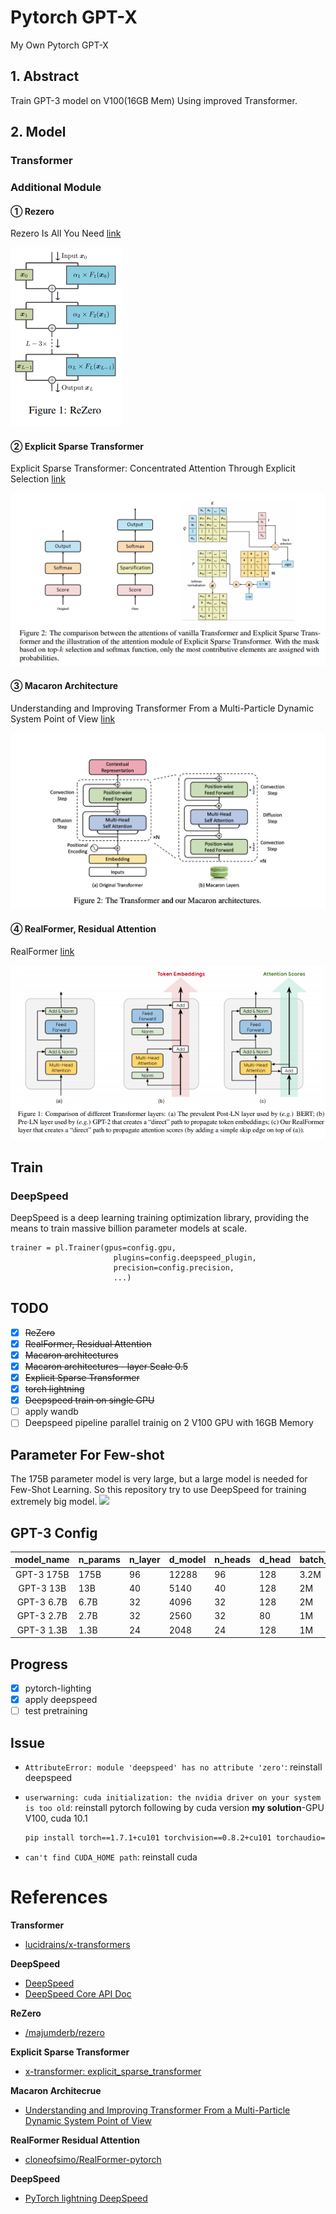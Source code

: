 # Pytorch GPT-X
My Own Pytorch GPT-X 

## 1. Abstract
Train GPT-3 model on V100(16GB Mem) Using improved Transformer. 

## 2. Model
### Transformer
### Additional Module
#### ① Rezero
Rezero Is All You Need [link](https://arxiv.org/abs/2003.04887)

![](./images/rezero.png)
#### ② Explicit Sparse Transformer
Explicit Sparse Transformer: Concentrated Attention Through Explicit Selection [link](https://arxiv.org/abs/1912.11637)

![](./images/explicit-sparse-attention.png)
#### ③ Macaron Architecture
Understanding and Improving Transformer
From a Multi-Particle Dynamic System Point of View [link](https://arxiv.org/pdf/1906.02762.pdf)

![](./images/macaron.png)
#### ④ RealFormer, Residual Attention
RealFormer [link](https://arxiv.org/abs/2012.11747)

![](./images/residual_attn.png)
## Train
### DeepSpeed
DeepSpeed is a deep learning training optimization library, providing the means to train massive billion parameter models at scale.
```
trainer = pl.Trainer(gpus=config.gpu,
                       plugins=config.deepspeed_plugin,
                       precision=config.precision,
                       ...)
```
## TODO

- [x] ~~ReZero~~
- [x] ~~RealFormer, Residual Attention~~
- [x] ~~Macaron architectures~~
- [x] ~~Macaron architectures - layer Scale 0.5~~
- [x] ~~Explicit Sparse Transformer~~
- [x] ~~torch lightning~~
- [x] ~~Deepspeed train on single GPU~~
- [ ] apply wandb
- [ ] Deepspeed pipeline parallel trainig on 2 V100 GPU with 16GB Memory

## Parameter For Few-shot
The 175B parameter model is very large, but a large model is needed for Few-Shot Learning.
So this repository try to use DeepSpeed for training extremely big model.
![](https://img1.daumcdn.net/thumb/R1280x0/?scode=mtistory2&fname=https%3A%2F%2Fblog.kakaocdn.net%2Fdn%2FbcCkzC%2FbtqEzhJ441q%2FCr6nzgvZHP4cDBj6bksKf0%2Fimg.png)

## GPT-3 Config
| model_name | n_params | n_layer | d_model | n_heads | d_head | batch_size | learning_rate |
|:----------:|----------|---------|---------|---------|--------|------------|---------------|
| GPT-3 175B | 175B     | 96      | 12288   | 96      | 128    |    3.2M    | 0.6 x 10^-4   |
| GPT-3 13B  | 13B      | 40      | 5140    | 40      | 128    |     2M     | 1.0 x 10^-4   |
| GPT-3 6.7B | 6.7B     | 32      | 4096    | 32      | 128    |     2M     | 1.2 x 10^-4   |
| GPT-3 2.7B | 2.7B     | 32      | 2560    | 32      | 80     |     1M     | 1.6 x 10^-4   |
| GPT-3 1.3B | 1.3B     | 24      | 2048    | 24      | 128    |     1M     | 2.0 x 10^-4   |

## Progress
- [x] pytorch-lighting
- [x] apply deepspeed
- [ ] test pretraining

## Issue
- `AttributeError: module 'deepspeed' has no attribute 'zero'`: reinstall deepspeed
- `userwarning: cuda initialization: the nvidia driver on your system is too old`: reinstall pytorch following by cuda version
    **my solution**-GPU V100, cuda 10.1  

    ```sh
  pip install torch==1.7.1+cu101 torchvision==0.8.2+cu101 torchaudio==0.7.2 -f https://download.pytorch.org/whl/torch_stable.html
    ```
- `can't find CUDA_HOME path`: reinstall cuda
# References
**Transformer**

- [lucidrains/x-transformers](https://github.com/lucidrains/x-transformers)
  
**DeepSpeed**

- [DeepSpeed](https://www.deepspeed.ai/)
- [DeepSpeed Core API Doc](https://deepspeed.readthedocs.io/en/latest/index.html)

**ReZero**

- [/majumderb/rezero](https://github.com/majumderb/rezero/blob/master/rezero/transformer/rztx.py)

**Explicit Sparse Transformer**

- [x-transformer: explicit_sparse_transformer](https://github.com/lucidrains/x-transformers/blob/2badf9261cda03e1497b5db62274b045cd827086/x_transformers/x_transformers.py#L469)

**Macaron Architecrue**

- [Understanding and Improving Transformer From a Multi-Particle Dynamic System Point of View](https://arxiv.org/pdf/1906.02762.pdf)

**RealFormer Residual Attention**
- [cloneofsimo/RealFormer-pytorch](https://github.com/cloneofsimo/RealFormer-pytorch/blob/main/models.py)

**DeepSpeed**
- [PyTorch lightning DeepSpeed](https://pytorch-lightning.readthedocs.io/en/stable/advanced/advanced_gpu.html#deepspeed)